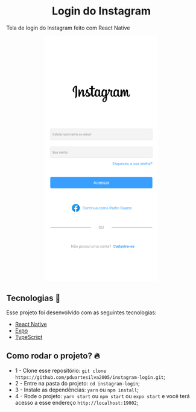 <h1 align="center">Login do Instagram</h1>

Tela de login do Instagram feito com React Native

<p align="center">
  <img src=".github/instagram-login.png" alt="Instagram Login" width="300px">
</p>

## Tecnologias :rocket:

Esse projeto foi desenvolvido com as seguintes tecnologias:

* [React Native](https://facebook.github.io/react-native)
* [Expo](https://expo.dev)
* [TypeScript](https://www.typescriptlang.org)

## Como rodar o projeto? :fire:

* 1 - Clone esse repositório: `git clone https://github.com/pduartesilva2005/instagram-login.git`;
* 2 - Entre na pasta do projeto: `cd instagram-login`;
* 3 - Instale as dependências: `yarn` ou `npm install`;
* 4 - Rode o projeto: `yarn start` ou `npm start` ou `expo start` e você terá acesso a esse endereço `http://localhost:19002`;